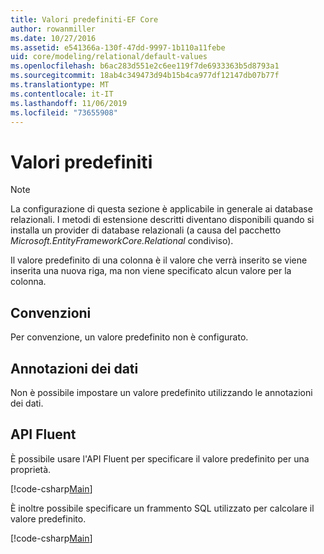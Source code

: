 ```yaml
---
title: Valori predefiniti-EF Core
author: rowanmiller
ms.date: 10/27/2016
ms.assetid: e541366a-130f-47dd-9997-1b110a11febe
uid: core/modeling/relational/default-values
ms.openlocfilehash: b6ac283d551e2c6ee119f7de6933363b5d8793a1
ms.sourcegitcommit: 18ab4c349473d94b15b4ca977df12147db07b77f
ms.translationtype: MT
ms.contentlocale: it-IT
ms.lasthandoff: 11/06/2019
ms.locfileid: "73655908"
---
```

# <a name="default-values"></a>Valori predefiniti

> [!NOTE]  
> La configurazione di questa sezione è applicabile in generale ai database relazionali. I metodi di estensione descritti diventano disponibili quando si installa un provider di database relazionali (a causa del pacchetto *Microsoft.EntityFrameworkCore.Relational* condiviso).

Il valore predefinito di una colonna è il valore che verrà inserito se viene inserita una nuova riga, ma non viene specificato alcun valore per la colonna.

## <a name="conventions"></a>Convenzioni

Per convenzione, un valore predefinito non è configurato.

## <a name="data-annotations"></a>Annotazioni dei dati

Non è possibile impostare un valore predefinito utilizzando le annotazioni dei dati.

## <a name="fluent-api"></a>API Fluent

È possibile usare l'API Fluent per specificare il valore predefinito per una proprietà.

[!code-csharp[Main](../../../../samples/core/Modeling/FluentAPI/Relational/DefaultValue.cs?name=DefaultValue&highlight=9)]

È inoltre possibile specificare un frammento SQL utilizzato per calcolare il valore predefinito.

[!code-csharp[Main](../../../../samples/core/Modeling/FluentAPI/Relational/DefaultValueSql.cs?name=DefaultValueSql&highlight=9)]
